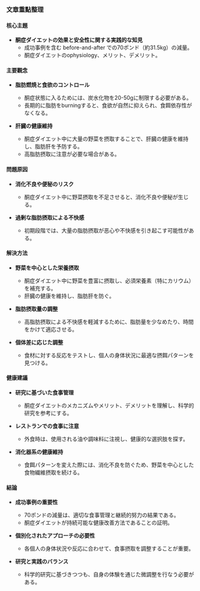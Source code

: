 ### 文章重點整理

#### 核心主題
- **酮症ダイエットの効果と安全性に関する実践的な知見**  
  - 成功事例を含む	before-and-after	での70ポンド（約31.5kg）の減量。
  - 酮症ダイエットのophysiology、メリット、デメリット。

#### 主要觀念
- **脂肪燃焼と食欲のコントロール**  
  - 酮症状態に入るためには、炭水化物を20-50gに制限する必要がある。
  - 長期的に脂肪をburningすると、食欲が自然に抑えられ、食餌依存性がなくなる。
  
- **肝臓の健康維持**  
  - 酮症ダイエット中に大量の野菜を摂取することで、肝臓の健康を維持し、脂肪肝を予防する。
  - 高脂肪摂取に注意が必要な場合がある。

#### 問題原因
- **消化不良や便秘のリスク**  
  - 酮症ダイエット中に野菜摂取を不足させると、消化不良や便秘が生じる。
  
- **過剰な脂肪摂取による不快感**  
  - 初期段階では、大量の脂肪摂取が恶心や不快感を引き起こす可能性がある。

#### 解決方法
- **野菜を中心とした栄養摂取**  
  - 酮症ダイエット中に野菜を豊富に摂取し、必須栄養素（特にカリウム）を補充する。
  - 肝臓の健康を維持し、脂肪肝を防ぐ。

- **脂肪摂取量の調整**  
  - 高脂肪摂取による不快感を軽減するために、脂肪量を少なめたり、時間をかけて適応させる。
  
- **個体差に応じた調整**  
  - 食材に対する反応をテストし、個人の身体状況に最適な摂餌パターンを見つける。

#### 健康建議
- **研究に基づいた食事管理**  
  - 酮症ダイエットのメカニズムやメリット、デメリットを理解し、科学的研究を参考にする。
  
- **レストランでの食事に注意**  
  - 外食時は、使用される油や調味料に注視し、健康的な選択肢を探す。

- **消化器系の健康維持**  
  - 食餌パターンを変えた際には、消化不良を防ぐため、野菜を中心とした食物繊維摂取を続ける。

#### 結論
- **成功事例の重要性**  
  - 70ポンドの減量は、適切な食事管理と継続的努力の結果である。
  - 酮症ダイエットが持続可能な健康改善方法であることの証明。

- **個別化されたアプローチの必要性**  
  - 各個人の身体状況や反応に合わせて、食事摂取を調整することが重要。
  
- **研究と実践のバランス**  
  - 科学的研究に基づきつつも、自身の体験を通じた微調整を行なう必要がある。